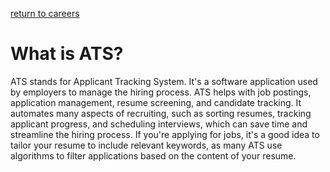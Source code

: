 [return to careers](../careers.md)
# What is ATS?
ATS stands for Applicant Tracking System. It's a software application used by employers to manage the hiring process. ATS helps with job postings, application management, resume screening, and candidate tracking. It automates many aspects of recruiting, such as sorting resumes, tracking applicant progress, and scheduling interviews, which can save time and streamline the hiring process. If you're applying for jobs, it's a good idea to tailor your resume to include relevant keywords, as many ATS use algorithms to filter applications based on the content of your resume.